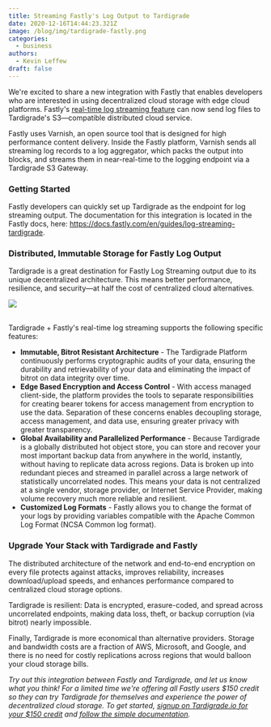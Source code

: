 ```yaml
---
title: Streaming Fastly's Log Output to Tardigrade
date: 2020-12-16T14:44:23.321Z
image: /blog/img/tardigrade-fastly.png
categories:
  - business
authors:
  - Kevin Leffew
draft: false
---
```

We're excited to share a new integration with Fastly that enables developers who are interested in using decentralized cloud storage with edge cloud platforms. Fastly's [real-time log streaming feature](https://docs.fastly.com/en/guides/about-fastlys-realtime-log-streaming-features) can now send log files to Tardigrade's S3—compatible distributed cloud service.

Fastly uses Varnish, an open source tool that is designed for high performance content delivery. Inside the Fastly platform, Varnish sends all streaming log records to a log aggregator, which packs the output into blocks, and streams them in near-real-time to the logging endpoint via a Tardigrade S3 Gateway.

### Getting Started

Fastly developers can quickly set up Tardigrade as the endpoint for log streaming output. The documentation for this integration is located in the Fastly docs, here: <https://docs.fastly.com/en/guides/log-streaming-tardigrade>.

### Distributed, Immutable Storage for Fastly Log Output

Tardigrade is a great destination for Fastly Log Streaming output due to its unique decentralized architecture. This means better performance, resilience, and security—at half the cost of centralized cloud alternatives.

![](/blog/img/fastly2.png)

\
Tardigrade + Fastly's real-time log streaming supports the following specific features:

* **Immutable, Bitrot Resistant Architecture** - The Tardigrade Platform continuously performs cryptographic audits of your data, ensuring the durability and retrievability of your data and eliminating the impact of bitrot on data integrity over time.
* **Edge Based Encryption and Access Control** - With access managed client-side, the platform provides the tools to separate responsibilities for creating bearer tokens for access management from encryption to use the data. Separation of these concerns enables decoupling storage, access management, and data use, ensuring greater privacy with greater transparency.
* **Global Availability and Parallelized Performance** - Because Tardigrade is a globally distributed hot object store, you can store and recover your most important backup data from anywhere in the world, instantly, without having to replicate data across regions. Data is broken up into redundant pieces and streamed in parallel across a large network of statistically uncorrelated nodes. This means your data is not centralized at a single vendor, storage provider, or Internet Service Provider, making volume recovery much more reliable and resilient.
* **Customized Log Formats** - Fastly allows you to change the format of your logs by providing variables compatible with the Apache Common Log Format (NCSA Common log format).

### Upgrade Your Stack with Tardigrade and Fastly

The distributed architecture of the network and end-to-end encryption on every file protects against attacks, improves reliability, increases download/upload speeds, and enhances performance compared to centralized cloud storage options.

Tardigrade is resilient: Data is encrypted, erasure-coded, and spread across uncorrelated endpoints, making data loss, theft, or backup corruption (via bitrot) nearly impossible.

Finally, Tardigrade is more economical than alternative providers. Storage and bandwidth costs are a fraction of AWS, Microsoft, and Google, and there is no need for costly replications across regions that would balloon your cloud storage bills.

*Try out this integration between Fastly and Tardigrade, and let us know what you think! For a limited time we're offering all Fastly users $150 credit so they can try Tardigrade for themselves and experience the power of decentralized cloud storage. To get started, [signup on Tardigrade.io for your $150 credit](https://tardigrade.io/fastly/) and [follow the simple documentation](https://docs.fastly.com/en/guides/log-streaming-tardigrade).*
